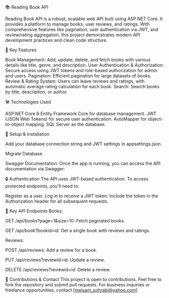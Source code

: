 📚 Reading Book API

Reading Book API is a robust, scalable web API built using ASP.NET Core. It provides a platform to manage books, user reviews, and ratings. With comprehensive features like pagination, user authentication via JWT, and review/rating aggregation, this project demonstrates modern API development practices and clean code structure.

🚀 Key Features

Book Management: Add, update, delete, and fetch books with various details like title, genre, and description.
User Authentication & Authorization: Secure access using JWT tokens and role-based authorization for admin and users.
Pagination: Efficient pagination for large datasets of books.
Review & Rating System: Users can leave reviews and ratings, with automatic average rating calculation for each book.
Search: Search books by title, description, or author.

🛠️ Technologies Used

ASP.NET Core 8
Entity Framework Core for database management.
JWT (JSON Web Tokens) for secure user authentication.
AutoMapper for object-to-object mapping.
SQL Server as the database.

📑 Setup & Installation

Add your database connection string and JWT settings in appsettings.json.

Migrate Database.

Swagger Documentation: Once the app is running, you can access the API documentation via Swagger:


🔒 Authentication
The API uses JWT-based authentication. To access protected endpoints, you'll need to:

Register as a user.
Log in to receive a JWT token.
Include the token in the Authorization header for all subsequent requests.


🌟 Key API Endpoints
Books:

GET /api/books?page=1&size=10: Fetch paginated books.

GET /api/book?bookid=id: Get a single book with reviews and ratings.

Reviews:

POST /api/reviews: Add a review for a book.

PUT /api/reviews?reviewid=id: Update a review.

DELETE /api/reviews?reviewid=id: Delete a review.

🤝 Contributions & Contact
This project is open to contributions. Feel free to fork the repository and submit pull requests.
For business inquiries or freelance opportunities, contact [meisam_sohrabi@yahoo.com]
